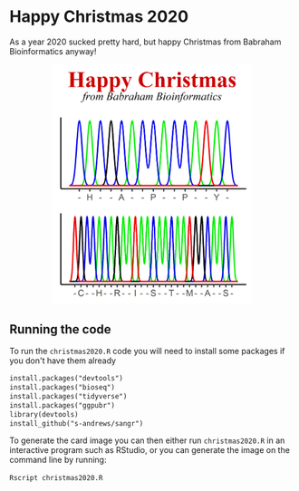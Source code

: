 Happy Christmas 2020
====================

As a year 2020 sucked pretty hard, but happy Christmas from Babraham Bioinformatics anyway!

<p align="center">
<img src="https://raw.githubusercontent.com/s-andrews/christmas2020/main/christmas2020.png" height="70%" width="70%">
</p>

Running the code
----------------
To run the ```christmas2020.R``` code you will need to install some packages if you don't have them already

```
install.packages("devtools")
install.packages("bioseq")
install.packages("tidyverse")
install.packages("ggpubr")
library(devtools)
install_github("s-andrews/sangr")
```
To generate the card image you can then either run ```christmas2020.R``` in an interactive program such as RStudio, or you can generate the image on the command line by running:

```Rscript christmas2020.R```



